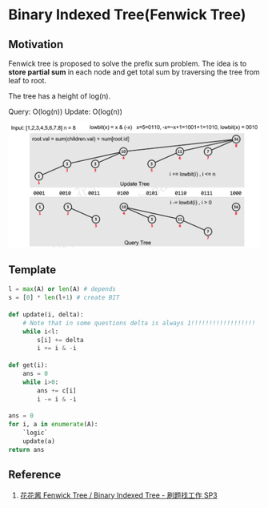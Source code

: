 # Binary Indexed Tree(Fenwick Tree)

## Motivation

Fenwick tree is proposed to solve the prefix sum problem.
The idea is to **store partial sum** in each node and get total sum by traversing the tree from leaf to root.

The tree has a height of log(n).

Query: O(log(n))
Update: O(log(n))

![fenwick tree](img/fenwick_tree.png)

## Template

``` py
l = max(A) or len(A) # depends
s = [0] * len(l+1) # create BIT

def update(i, delta):
    # Note that in some questions delta is always 1!!!!!!!!!!!!!!!!!!
    while i<l:
        s[i] += delta
        i += i & -i

def get(i):
    ans = 0
    while i>0:
        ans += c[i]
        i -= i & -i

ans = 0
for i, a in enumerate(A):
    `logic`
    update(a)
return ans
```

## Reference

1. [花花酱 Fenwick Tree / Binary Indexed Tree - 刷题找工作 SP3](https://www.youtube.com/watch?v=WbafSgetDDk)

